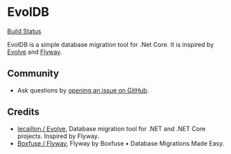 # EvolDB

[Build Status](https://monbsoft.visualstudio.com/EvolDB/_apis/build/status/Monbsoft.EvolDB?branchName=master)

EvolDB is a simple database migration tool for .Net Core. It is inspired by [Evolve](https://github.com/lecaillon/Evolve) and [Flyway](https://flywaydb.org/).

## Community

- Ask questions by [opening an issue on GitHub](https://github.com/Monbsoft/EvolDB/issues).

## Credits

- [lecaillon / Evolve](https://github.com/lecaillon/Evolve), Database migration tool for .NET and .NET Core projects. Inspired by Flyway.
- [Boxfuse / Flyway](https://flywaydb.org/), Flyway by Boxfuse • Database Migrations Made Easy.
